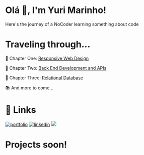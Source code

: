 # Olá 👋, I'm Yuri Marinho!
Here's the journey of a NoCoder learning something about code


# Traveling through...
📗 Chapter One: [Responsive Web Design](https://www.freecodecamp.org/learn/2022/responsive-web-design/)

📕 Chapter Two: [Back End Development and APIs](https://www.freecodecamp.org/learn/back-end-development-and-apis/)

📘 Chapter Three: [Relational Database](https://www.freecodecamp.org/learn/relational-database/)

📚 And more to come...

# 🔗 Links
[![portfolio](https://img.shields.io/badge/my_portfolio-000?style=for-the-badge&logo=ko-fi&logoColor=white)](https://biyo.page/p/yuri)
[![linkedin](https://img.shields.io/badge/linkedin-0A66C2?style=for-the-badge&logo=linkedin&logoColor=white)](https://www.linkedin.com/in/yurimarinho)
  <a href = "mailto:ymarinho98@gmail.com"><img src="https://img.shields.io/badge/-Gmail-%23333?style=for-the-badge&logo=gmail&logoColor=white" target="_blank"></a>

# Projects soon!
